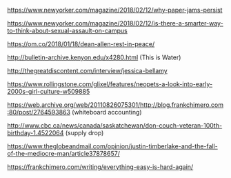 https://www.newyorker.com/magazine/2018/02/12/why-paper-jams-persist

https://www.newyorker.com/magazine/2018/02/12/is-there-a-smarter-way-to-think-about-sexual-assault-on-campus

https://om.co/2018/01/18/dean-allen-rest-in-peace/

http://bulletin-archive.kenyon.edu/x4280.html (This is Water)

http://thegreatdiscontent.com/interview/jessica-bellamy

https://www.rollingstone.com/glixel/features/neopets-a-look-into-early-2000s-girl-culture-w509885

https://web.archive.org/web/20110826075301/http://blog.frankchimero.com:80/post/2764593863 (whiteboard accounting)

http://www.cbc.ca/news/canada/saskatchewan/don-couch-veteran-100th-birthday-1.4522064 (supply drop)

https://www.theglobeandmail.com/opinion/justin-timberlake-and-the-fall-of-the-mediocre-man/article37878657/

https://frankchimero.com/writing/everything-easy-is-hard-again/